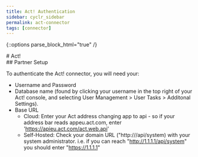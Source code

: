 ```yaml
---
title: Act! Authentication
sidebar: cyclr_sidebar
permalink: act-connector
tags: [connector]
---
```

{::options parse_block_html="true" /}
<section class="card py-5 my-5">
# Act!


</section>
<section class="card py-5 my-5">
## Partner Setup

To authenticate the Act! connector, you will need your:

* Username and Password
* Database name (found by clicking your username in the top right of your Act! console, and selecting User Management > User Tasks > Additonal Settings).
* Base URL
  * Cloud: Enter your Act address changing app to api - so if your address bar reads appeu.act.com, enter  'https://apieu.act.com/act.web.api'
  * Self-Hosted: Check your domain URL ("http://<yourip or domain>/api/system) with your system administrator. i.e. if you can reach "http://1.1.1.1/api/system" you should enter "https://1.1.1.1"

</section>
